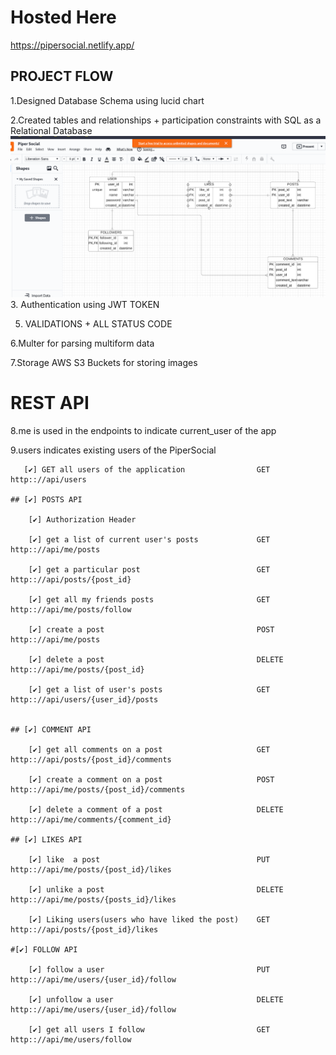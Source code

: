 # Hosted Here
https://pipersocial.netlify.app/
## PROJECT FLOW

1.Designed Database Schema using lucid chart

2.Created tables and relationships + participation constraints with SQL as a Relational Database
![](server/Piper.png)
3. Authentication using JWT TOKEN  

5. VALIDATIONS + ALL STATUS CODE

6.Multer for parsing multiform data

7.Storage AWS S3 Buckets for storing images 

# REST API
8.me is used in the endpoints to indicate current_user of the app

9.users indicates existing users of the PiperSocial    

       [✔] GET all users of the application                GET       http:://api/users

    ## [✔] POSTS API

        [✔] Authorization Header

        [✔] get a list of current user's posts             GET      http:://api/me/posts

        [✔] get a particular post                          GET      http:://api/posts/{post_id}

        [✔] get all my friends posts                       GET      http:://api/me/posts/follow

        [✔] create a post                                  POST     http:://api/me/posts

        [✔] delete a post                                  DELETE   http:://api/me/posts/{post_id}

        [✔] get a list of user's posts                     GET      http:://api/users/{user_id}/posts


    ## [✔] COMMENT API

        [✔] get all comments on a post                     GET      http:://api/posts/{post_id}/comments

        [✔] create a comment on a post                     POST     http:://api/me/posts/{post_id}/comments

        [✔] delete a comment of a post                     DELETE   http:://api/me/comments/{comment_id}

    ## [✔] LIKES API

        [✔] like  a post                                   PUT      http:://api/me/posts/{post_id}/likes

        [✔] unlike a post                                  DELETE   http:://api/me/posts/{posts_id}/likes

        [✔] Liking users(users who have liked the post)    GET      http:://api/posts/{post_id}/likes

    #[✔] FOLLOW API

        [✔] follow a user                                  PUT      http:://api/me/users/{user_id}/follow

        [✔] unfollow a user                                DELETE   http:://api/me/users/{user_id}/follow

        [✔] get all users I follow                         GET      http:://api/me/users/follow




